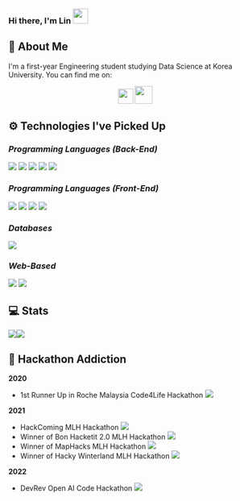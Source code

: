 ### Hi there, I'm Lin <img src="https://raw.githubusercontent.com/MartinHeinz/MartinHeinz/master/wave.gif" width="30px">

<!--
**piaoruilin/piaoruilin** is a ✨ _special_ ✨ repository because its `README.md` (this file) appears on your GitHub profile.

Here are some ideas to get you started:
-->

## 🐯 **About Me**
I'm a first-year Engineering student studying Data Science at Korea University. You can find me on:
<p align="center">
<a href="https://www.linkedin.com/in/ruilinpiao/"><img src="https://cdn-icons-png.flaticon.com/512/38/38669.png" width="30px"></a>
<a href="https://devpost.com/piaoruilin?ref_content=user-portfolio&ref_feature=portfolio&ref_medium=global-nav"><img src="https://res.cloudinary.com/devpost/image/fetch/s--kCL6U25_--/c_limit,f_auto,fl_lossy,q_auto:eco,w_900/http://nealrs.github.io/devpost-follow-button/icon/devpost-128.png" width="35px"></a>
</p>

## ⚙️ **Technologies I've Picked Up**
### *Programming Languages (Back-End)*
<img src="https://img.shields.io/badge/Python-3776AB?style=flat-square&logo=python&logoColor=white"/></a>
<img src="https://img.shields.io/badge/C-00599C?style=flat-square&logo=c&logoColor=white"/></a>
<img src="https://img.shields.io/badge/R-276DC3?style=flat-square&logo=R&logoColor=white"/></a>
<img src="https://img.shields.io/badge/TypeScript-007ACC?style=flat-square&logo=typescript&logoColor=white"/></a>
<img src="https://img.shields.io/badge/Flask-000000?style=flat-square&logo=flask&logoColor=white"/></a>

### *Programming Languages (Front-End)*
<img src="https://img.shields.io/badge/React-20232A?style=flat-square&logo=react&logoColor=61DAFB"/></a>
<img src="https://img.shields.io/badge/HTML-239120?style=flat-square&logo=html5&logoColor=white"/></a>
<img src="https://img.shields.io/badge/CSS-239120?&style=flat-square&logo=css3&logoColor=white"/></a>
<img src="https://img.shields.io/badge/JavaScript-F7DF1E?style=flat-square&logo=javascript&logoColor=black"/></a>
### *Databases*
<img src="https://img.shields.io/badge/SQLite-07405E?style=flat-square&logo=sqlite&logoColor=white"/></a>
### *Web-Based*
<img src="https://img.shields.io/badge/Heroku-430098?style=flat-square&logo=heroku&logoColor=white"/></a>
<img src="https://img.shields.io/badge/Google_Cloud-4285F4?style=flat-square&logo=google-cloud&logoColor=white"/></a></br>
## 💻 **Stats**
<div style="display: flex; flex-direction: row;">
 <img class="img" src="https://github-readme-stats.vercel.app/api?username=piaoruilin&show_icons=true&theme=dracula" />
 <img class="img" src="https://github-readme-stats.vercel.app/api/top-langs/?username=piaoruilin&theme=dracula&layout=compact" />
</div>
<!--
![My GitHub Stats](https://github-readme-stats.vercel.app/api?username=piaoruilin&theme=dracula&show_icons=true)
![Top Langs](https://github-readme-stats.vercel.app/api/top-langs/?username=piaoruilin&layout=compact&theme=dracula)
-->

## 📂 **Hackathon Addiction**
**2020**
* 1st Runner Up in Roche Malaysia Code4Life Hackathon <img src="https://img.shields.io/badge/2020-my--journey-brightgreen"/>

**2021**
* HackComing MLH Hackathon <img src="https://img.shields.io/badge/2021-12--days--of--christmas--with.us-brightgreen"/>
* Winner of Bon Hacketit 2.0 MLH Hackathon <img src="https://img.shields.io/badge/2021-come--dine--with.us-brightgreen"/>
* Winner of MapHacks MLH Hackathon <img src="https://img.shields.io/badge/2021-maphacks2021-brightgreen"/>
* Winner of Hacky Winterland MLH Hackathon <img src="https://img.shields.io/badge/2021-hacky--winterland-brightgreen"/>

**2022**
* DevRev Open AI Code Hackathon <img src="https://img.shields.io/badge/2022-devrev--hackathon-lightgrey"/>
